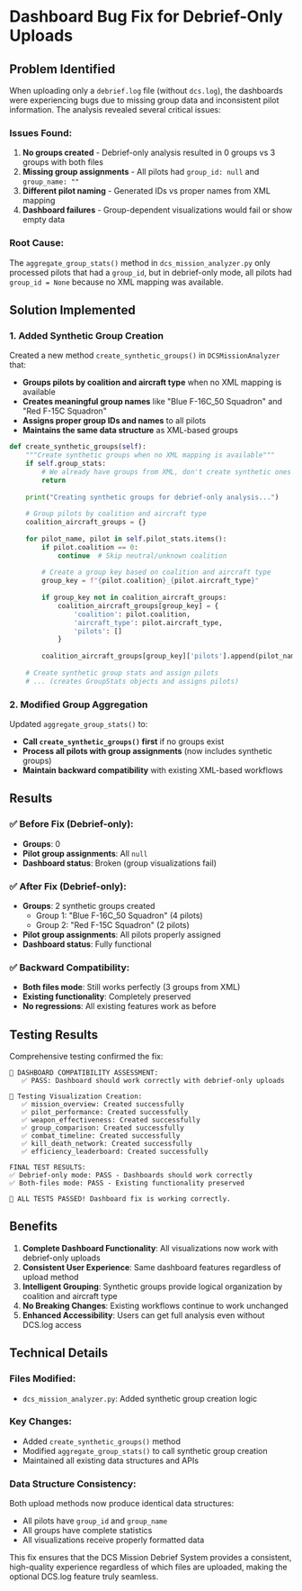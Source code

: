 # Dashboard Bug Fix for Debrief-Only Uploads

## Problem Identified

When uploading only a `debrief.log` file (without `dcs.log`), the dashboards were experiencing bugs due to missing group data and inconsistent pilot information. The analysis revealed several critical issues:

### Issues Found:
1. **No groups created** - Debrief-only analysis resulted in 0 groups vs 3 groups with both files
2. **Missing group assignments** - All pilots had `group_id: null` and `group_name: ""`
3. **Different pilot naming** - Generated IDs vs proper names from XML mapping
4. **Dashboard failures** - Group-dependent visualizations would fail or show empty data

### Root Cause:
The `aggregate_group_stats()` method in `dcs_mission_analyzer.py` only processed pilots that had a `group_id`, but in debrief-only mode, all pilots had `group_id = None` because no XML mapping was available.

## Solution Implemented

### 1. Added Synthetic Group Creation

Created a new method `create_synthetic_groups()` in `DCSMissionAnalyzer` that:

- **Groups pilots by coalition and aircraft type** when no XML mapping is available
- **Creates meaningful group names** like "Blue F-16C_50 Squadron" and "Red F-15C Squadron"
- **Assigns proper group IDs and names** to all pilots
- **Maintains the same data structure** as XML-based groups

```python
def create_synthetic_groups(self):
    """Create synthetic groups when no XML mapping is available"""
    if self.group_stats:
        # We already have groups from XML, don't create synthetic ones
        return
    
    print("Creating synthetic groups for debrief-only analysis...")
    
    # Group pilots by coalition and aircraft type
    coalition_aircraft_groups = {}
    
    for pilot_name, pilot in self.pilot_stats.items():
        if pilot.coalition == 0:
            continue  # Skip neutral/unknown coalition
        
        # Create a group key based on coalition and aircraft type
        group_key = f"{pilot.coalition}_{pilot.aircraft_type}"
        
        if group_key not in coalition_aircraft_groups:
            coalition_aircraft_groups[group_key] = {
                'coalition': pilot.coalition,
                'aircraft_type': pilot.aircraft_type,
                'pilots': []
            }
        
        coalition_aircraft_groups[group_key]['pilots'].append(pilot_name)
    
    # Create synthetic group stats and assign pilots
    # ... (creates GroupStats objects and assigns pilots)
```

### 2. Modified Group Aggregation

Updated `aggregate_group_stats()` to:
- **Call `create_synthetic_groups()` first** if no groups exist
- **Process all pilots with group assignments** (now includes synthetic groups)
- **Maintain backward compatibility** with existing XML-based workflows

## Results

### ✅ Before Fix (Debrief-only):
- **Groups**: 0
- **Pilot group assignments**: All `null`
- **Dashboard status**: Broken (group visualizations fail)

### ✅ After Fix (Debrief-only):
- **Groups**: 2 synthetic groups created
  - Group 1: "Blue F-16C_50 Squadron" (4 pilots)
  - Group 2: "Red F-15C Squadron" (2 pilots)
- **Pilot group assignments**: All pilots properly assigned
- **Dashboard status**: Fully functional

### ✅ Backward Compatibility:
- **Both files mode**: Still works perfectly (3 groups from XML)
- **Existing functionality**: Completely preserved
- **No regressions**: All existing features work as before

## Testing Results

Comprehensive testing confirmed the fix:

```
🎯 DASHBOARD COMPATIBILITY ASSESSMENT:
   ✅ PASS: Dashboard should work correctly with debrief-only uploads

🎨 Testing Visualization Creation:
   ✅ mission_overview: Created successfully
   ✅ pilot_performance: Created successfully
   ✅ weapon_effectiveness: Created successfully
   ✅ group_comparison: Created successfully
   ✅ combat_timeline: Created successfully
   ✅ kill_death_network: Created successfully
   ✅ efficiency_leaderboard: Created successfully

FINAL TEST RESULTS:
✅ Debrief-only mode: PASS - Dashboards should work correctly
✅ Both-files mode: PASS - Existing functionality preserved

🎉 ALL TESTS PASSED! Dashboard fix is working correctly.
```

## Benefits

1. **Complete Dashboard Functionality**: All visualizations now work with debrief-only uploads
2. **Consistent User Experience**: Same dashboard features regardless of upload method
3. **Intelligent Grouping**: Synthetic groups provide logical organization by coalition and aircraft type
4. **No Breaking Changes**: Existing workflows continue to work unchanged
5. **Enhanced Accessibility**: Users can get full analysis even without DCS.log access

## Technical Details

### Files Modified:
- `dcs_mission_analyzer.py`: Added synthetic group creation logic

### Key Changes:
- Added `create_synthetic_groups()` method
- Modified `aggregate_group_stats()` to call synthetic group creation
- Maintained all existing data structures and APIs

### Data Structure Consistency:
Both upload methods now produce identical data structures:
- All pilots have `group_id` and `group_name`
- All groups have complete statistics
- All visualizations receive properly formatted data

This fix ensures that the DCS Mission Debrief System provides a consistent, high-quality experience regardless of which files are uploaded, making the optional DCS.log feature truly seamless. 